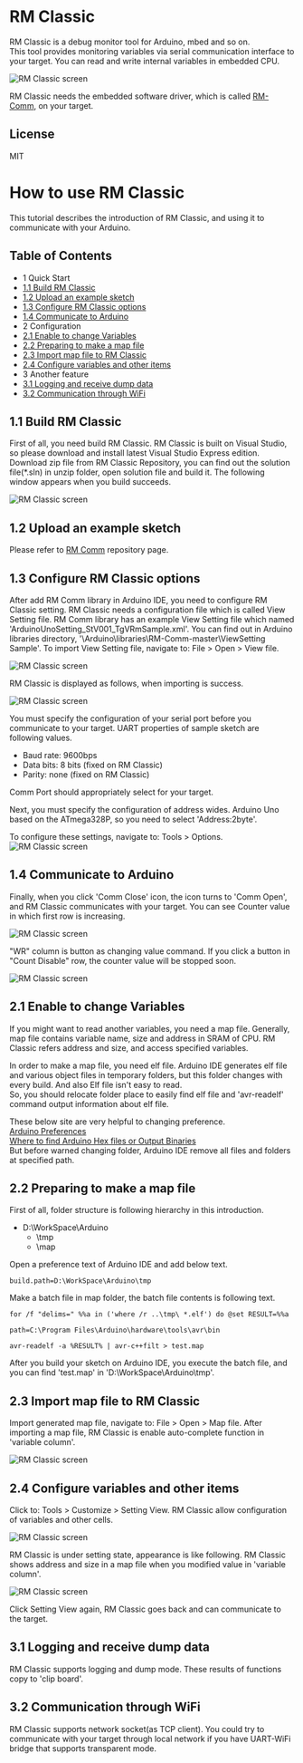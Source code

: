 # RM Classic
RM Classic is a debug monitor tool for Arduino, mbed and so on.  
This tool provides monitoring variables via serial communication interface to your target. You can read and write internal variables in embedded CPU.

![RM Classic screen](mdContents/RMScreenShot_1_Initial.png "screenshot")


RM Classic needs the embedded software driver, which is called [RM-Comm](https://github.com/NaoNaoMe/RM-Comm), on your target.

## License
MIT


# How to use RM Classic
This tutorial describes the introduction of RM Classic, and using it to communicate with your Arduino. 

## Table of Contents
- 1 Quick Start
 - [1.1 Build RM Classic](#11-build-rm-classic)
 - [1.2 Upload an example sketch](#12-upload-an-example-sketch)
 - [1.3 Configure RM Classic options](#13-configure-rm-classic-options)
 - [1.4 Communicate to Arduino](#14-communicate-to-arduino)
- 2 Configuration
 - [2.1 Enable to change Variables](#21-enable-to-change-variables)
 - [2.2 Preparing to make a map file](#22-preparing-to-make-a-map-file)
 - [2.3 Import map file to RM Classic](#23-import-map-file-to-rm-classic)
 - [2.4 Configure variables and other items](#24-configure-variables-and-other-items)
- 3 Another feature
 - [3.1 Logging and receive dump data](#32-logging-and-receive-dump-data)
 - [3.2 Communication through WiFi](#32-communication-through-wifi)

## 1.1 Build RM Classic
First of all, you need build RM Classic.
RM Classic is built on Visual Studio, so please download and install latest Visual Studio Express edition.
Download zip file from RM Classic Repository, you can find out the solution file(\*.sln) in unzip folder, open solution file and build it.
The following window appears when you build succeeds.

![RM Classic screen](mdContents/RMScreenShot_1_Initial.png "screenshot")

## 1.2 Upload an example sketch
Please refer to [RM Comm](https://github.com/NaoNaoMe/RM-Comm) repository page.

## 1.3 Configure RM Classic options
After add RM Comm library in Arduino IDE, you need to configure RM Classic setting.
RM Classic needs a configuration file which is called View Setting file.
RM Comm library has an example View Setting file which named 'ArduinoUnoSetting_StV001_TgVRmSample.xml'.
You can find out in Arduino libraries directory, '\\Arduino\\libraries\\RM-Comm-master\\ViewSetting Sample'.
To import View Setting file, navigate to: File > Open > View file.

![RM Classic screen](mdContents/RMScreenShot_2_OpenViewfile.png "screenshot")

RM Classic is displayed as follows, when importing is success.

![RM Classic screen](mdContents/RMScreenShot_3_ReadXml.png "screenshot")

You must specify the configuration of your serial port before you communicate to your target. UART properties of sample sketch are following values.
+ Baud rate: 9600bps
+ Data bits: 8 bits (fixed on RM Classic)
+ Parity: none (fixed on RM Classic)

Comm Port should appropriately select for your target.

Next, you must specify the configuration of address wides.
Arduino Uno based on the ATmega328P, so you need to select 'Address:2byte'.

To configure these settings, navigate to: Tools > Options.  
![RM Classic screen](mdContents/RMScreenShot_4_Setting.png "screenshot")

## 1.4 Communicate to Arduino
Finally, when you click 'Comm Close' icon, the icon turns to 'Comm Open', and RM Classic communicates with your target.
You can see Counter value in which first row is increasing.

![RM Classic screen](mdContents/RMScreenShot_5_Communicating.gif "screenshot")

"WR" column is button as changing value command.
If you click a button in "Count Disable" row, the counter value will be stopped soon.

![RM Classic screen](mdContents/RMScreenShot_5_1_Communicating.gif "screenshot")

## 2.1 Enable to change Variables
If you might want to read another variables, you need a map file.
Generally, map file contains variable name, size and address in SRAM of CPU.
RM Classic refers address and size, and access specified variables.

In order to make a map file, you need elf file.
Arduino IDE generates elf file and various object files in temporary folders, but this folder changes with every build.
And also Elf file isn't easy to read.  
So, you should relocate folder place to easily find elf file and 'avr-readelf' command output information about elf file.

These below site are very helpful to changing preference.  
[Arduino Preferences](https://www.arduino.cc/en/Hacking/Preferences)  
[Where to find Arduino Hex files or Output Binaries](https://www.kanda.com/blog/microcontrollers/avr-microcontrollers/find-arduino-hex-files-output-binaries)  
But before warned changing folder, Arduino IDE remove all files and folders at specified path.

## 2.2 Preparing to make a map file
First of all, folder structure is following hierarchy in this introduction.
* D:\WorkSpace\Arduino
    + \tmp
    + \map

Open a preference text of Arduino IDE and add below text.
```
build.path=D:\WorkSpace\Arduino\tmp
```

Make a batch file in map folder, the batch file contents is following text.
```
for /f "delims=" %%a in ('where /r ..\tmp\ *.elf') do @set RESULT=%%a

path=C:\Program Files\Arduino\hardware\tools\avr\bin

avr-readelf -a %RESULT% | avr-c++filt > test.map

```
After you build your sketch on Arduino IDE, you execute the batch file, and you can find 'test.map' in 'D:\WorkSpace\Arduino\tmp'.

## 2.3 Import map file to RM Classic
Import generated map file, navigate to: File > Open > Map file.
After importing a map file, RM Classic is enable auto-complete function in 'variable column'.

![RM Classic screen](mdContents/RMScreenShot_6_OpenMapfile.png "screenshot")

## 2.4 Configure variables and other items
Click to: Tools > Customize > Setting View. RM Classic allow configuration of variables and other cells.

![RM Classic screen](mdContents/RMScreenShot_7_EntryEditmode.png "screenshot")

RM Classic is under setting state, appearance is like following.
RM Classic shows address and size in a map file when you modified value in 'variable column'.

![RM Classic screen](mdContents/RMScreenShot_8_EditingView.png "screenshot")

Click Setting View again, RM Classic goes back and can communicate to the target.

## 3.1 Logging and receive dump data
RM Classic supports logging and dump mode.
These results of functions copy to 'clip board'.

## 3.2 Communication through WiFi
RM Classic supports network socket(as TCP client).
You could try to communicate with your target through local network if you have UART-WiFi bridge that supports transparent mode.
